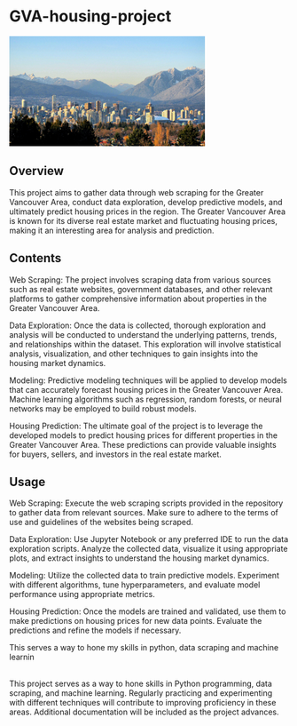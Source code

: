 # GVA-housing-project

<img src='pic/Vancouver_Skyline_and_Mountains.jpg' width=70% height =50%>

## Overview
This project aims to gather data through web scraping for the Greater Vancouver Area, conduct data exploration, develop predictive models, and ultimately predict housing prices in the region. The Greater Vancouver Area is known for its diverse real estate market and fluctuating housing prices, making it an interesting area for analysis and prediction.

## Contents
Web Scraping: The project involves scraping data from various sources such as real estate websites, government databases, and other relevant platforms to gather comprehensive information about properties in the Greater Vancouver Area.

Data Exploration: Once the data is collected, thorough exploration and analysis will be conducted to understand the underlying patterns, trends, and relationships within the dataset. This exploration will involve statistical analysis, visualization, and other techniques to gain insights into the housing market dynamics.

Modeling: Predictive modeling techniques will be applied to develop models that can accurately forecast housing prices in the Greater Vancouver Area. Machine learning algorithms such as regression, random forests, or neural networks may be employed to build robust models.

Housing Prediction: The ultimate goal of the project is to leverage the developed models to predict housing prices for different properties in the Greater Vancouver Area. These predictions can provide valuable insights for buyers, sellers, and investors in the real estate market.

## Usage
Web Scraping: Execute the web scraping scripts provided in the repository to gather data from relevant sources. Make sure to adhere to the terms of use and guidelines of the websites being scraped.

Data Exploration: Use Jupyter Notebook or any preferred IDE to run the data exploration scripts. Analyze the collected data, visualize it using appropriate plots, and extract insights to understand the housing market dynamics.

Modeling: Utilize the collected data to train predictive models. Experiment with different algorithms, tune hyperparameters, and evaluate model performance using appropriate metrics.

Housing Prediction: Once the models are trained and validated, use them to make predictions on housing prices for new data points. Evaluate the predictions and refine the models if necessary.

This serves a way to hone my skills in python, data scraping and machine learnin

<br>
This project serves as a way to hone skills in Python programming, data scraping, and machine learning. Regularly practicing and experimenting with different techniques will contribute to improving proficiency in these areas. Additional documentation will be included as the project advances.







